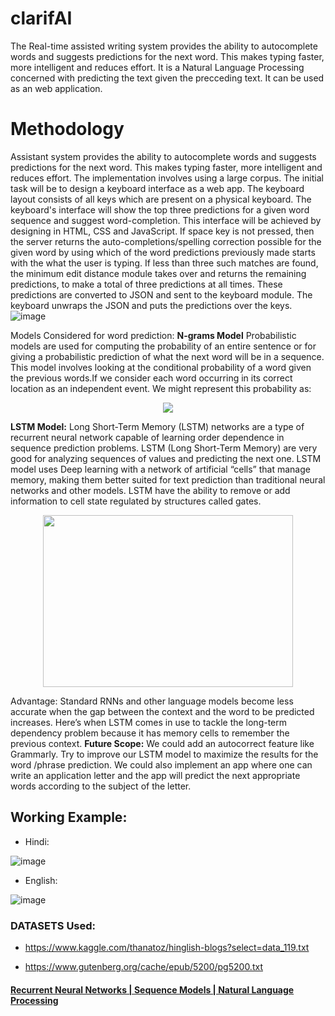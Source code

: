 # clarifAI
The Real-time assisted writing system provides the ability to autocomplete words and suggests predictions for the next word. This makes typing faster, more intelligent and reduces effort. It is a Natural Language Processing concerned with predicting the text given the precceding text. It can be used as an web application.

# Methodology
Assistant system provides the ability to autocomplete words and suggests predictions for the next word. This makes typing faster, more intelligent and reduces effort. The implementation involves using a large corpus.
The initial task will be to design a keyboard interface as a web app. The keyboard layout consists of all keys which are present on a physical keyboard. The keyboard's interface will show the top three predictions for a given word sequence and suggest word-completion.
This interface will be achieved by designing in HTML, CSS and JavaScript. 
If space key is not pressed, then the server returns the auto-completions/spelling correction possible for the given word by using which of the word predictions previously made starts with the what the user is typing. If less than three such matches are found, the minimum edit distance module takes over and returns the remaining predictions, to make a total of three predictions at all times.
These predictions are converted to JSON and sent to the keyboard module.
The keyboard unwraps the JSON and puts the predictions over the keys.
![image](https://user-images.githubusercontent.com/64076774/112019984-fd1dc600-8b55-11eb-93ee-e363edc155da.png)

Models Considered for word prediction:
**N-grams Model**
Probabilistic models are used for computing the probability of an entire sentence or for giving a probabilistic prediction of what the next word will be in a sequence. 
This model involves looking at the conditional probability of a word given the previous words.If we consider each word occurring in its correct location as an independent event. We might represent this probability as:

<p align="center" >
<img src="https://user-images.githubusercontent.com/64076774/112020610-7f0def00-8b56-11eb-9dc2-9611fdb84b4a.png">
</p>

**LSTM Model:**
Long Short-Term Memory (LSTM) networks are a type of recurrent neural network capable of learning order dependence in sequence prediction problems.
LSTM (Long Short-Term Memory) are very good for analyzing sequences of values and predicting the next one. 
LSTM model uses Deep learning with a network of artificial “cells” that manage memory, making them better suited for text prediction than traditional neural networks and other models.
LSTM have the ability to remove or add information to cell state regulated by structures called gates.<br>

<p align="center" >
<img height="275" width="400" src="https://user-images.githubusercontent.com/66636289/116988049-767c0d00-aced-11eb-98f0-6e68cb23d514.png">
</p>

Advantage: Standard RNNs and other language models become less accurate when the gap between the context and the word to be predicted increases. Here’s when LSTM comes in use to tackle the long-term dependency problem because it has memory cells to remember the previous context.
**Future Scope:**
We could add an autocorrect feature like Grammarly.
Try to improve our LSTM model to maximize the results for the word /phrase prediction.
We could also implement an app where one can write an application letter and the app will predict the next appropriate words according to the subject of the letter.  

## Working Example:
 * Hindi:
 
 ![image](https://user-images.githubusercontent.com/66636289/116987344-90692000-acec-11eb-94d7-962d0a633ed0.png)

 * English:

 ![image](https://user-images.githubusercontent.com/66636289/116987532-cdcdad80-acec-11eb-82d8-525fa229a40a.png)


 

 ### DATASETS Used:
 * https://www.kaggle.com/thanatoz/hinglish-blogs?select=data_119.txt

 * https://www.gutenberg.org/cache/epub/5200/pg5200.txt
  
#### [Recurrent Neural Networks | Sequence Models | Natural Language Processing](https://www.youtube.com/playlist?list=PL1w8k37X_6L_s4ncq-swTBvKDWnRSrinI) 


